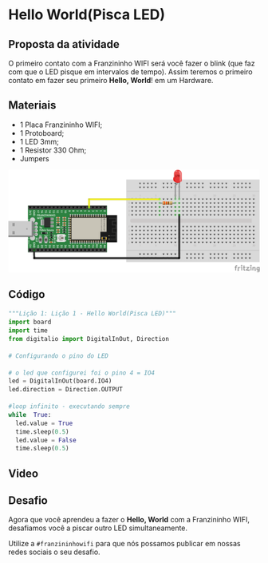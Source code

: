 # Hello World(Pisca LED)

## Proposta da atividade

 O primeiro contato com a Franzininho WIFI será você fazer o blink (que faz com que o LED pisque em intervalos de tempo). Assim teremos o primeiro contato em fazer seu primeiro **Hello, World**! em um Hardware.

## Materiais

-   1 Placa Franzininho WIFI;
-   1 Protoboard;
-   1 LED 3mm;
-   1 Resistor 330 Ohm;
-   Jumpers

![circuito](img/circuito.png)

## Código


```python
"""Lição 1: Lição 1 - Hello World(Pisca LED)"""  
import board  
import time  
from digitalio import DigitalInOut, Direction  

# Configurando o pino do LED

# o led que configurei foi o pino 4 = IO4  
led = DigitalInOut(board.IO4)  
led.direction = Direction.OUTPUT  

#loop infinito - executando sempre  
while  True:  
  led.value = True  
  time.sleep(0.5)  
  led.value = False  
  time.sleep(0.5)
```

## Video

## Desafio

Agora que você aprendeu a fazer o **Hello, World** com a Franzininho WIFI, desafiamos você a piscar outro LED simultaneamente.


Utilize a `#franzininhowifi`  para que nós possamos publicar em nossas redes sociais o seu desafio.
